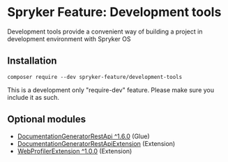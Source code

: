 # Spryker Feature: Development tools

Development tools provide a convenient way of building a project in development environment with Spryker OS

## Installation

```
composer require --dev spryker-feature/development-tools
```

This is a development only "require-dev" feature. Please make sure you include it as such.

## Optional modules
- [DocumentationGeneratorRestApi ^1.6.0](https://github.com/spryker/documentation-generator-rest-api) (Glue)
- [DocumentationGeneratorRestApiExtension](https://github.com/spryker/documentation-generator-rest-api-extension) (Extension)
- [WebProfilerExtension ^1.0.0](https://github.com/spryker/web-profiler-extension) (Extension)
